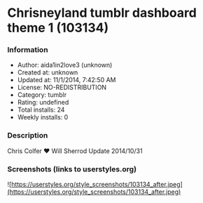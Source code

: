 # Chrisneyland tumblr dashboard theme 1 (103134)

### Information
- Author: aida1in2love3 (unknown)
- Created at: unknown
- Updated at: 11/1/2014, 7:42:50 AM
- License: NO-REDISTRIBUTION
- Category: tumblr
- Rating: undefined
- Total installs: 24
- Weekly installs: 0


### Description
Chris Colfer ♥ Will Sherrod Update 2014/10/31


### Screenshots (links to userstyles.org)
![https://userstyles.org/style_screenshots/103134_after.jpeg](https://userstyles.org/style_screenshots/103134_after.jpeg)


